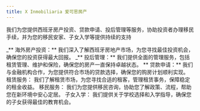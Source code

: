 ```yaml
---
title: X Inmobiliaria 爱可思房产
---
```


我们为您提供西班牙房产投资、贷款申请、投后管理等服务，协助投资者办理移民手续，并为您的移民安家、子女入学等提供持续的支持

_** 海外房产投资：** 我们深入了解西班牙房地产市场，为您寻找最佳投资机会，确保您的投资获得最大回报。
_** 投后管理：** 我们提供全面的管理服务，包括租赁管理、维护和保险，确保您的房产一直保持卓越状态。
** 贷款申请：** 我们与金融机构合作，为您提供符合市场的贷款选择，确保您的购房计划顺利实现。
租赁服务： 我们了解租赁市场，为您寻找合适的租客，管理租赁事务，保障稳定的租金收益。
移民服务： 我们为您提供移民咨询，协助您了解政策、流程，帮助您在新环境中安心定居。
子女入学： 我们提供关于学校选择和入学指导，确保您的子女获得最佳的教育机会。

